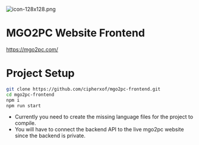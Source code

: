 ![icon-128x128.png](https://github.com/cipherxof/mgo2pc-frontend/blob/main/public/icons/icon-128x128.png)

# MGO2PC Website Frontend

https://mgo2pc.com/

# Project Setup

```bash
git clone https://github.com/cipherxof/mgo2pc-frontend.git
cd mgo2pc-frontend
npm i
npm run start
```

* Currently you need to create the missing language files for the project to compile.
* You will have to connect the backend API to the live mgo2pc website since the backend is private.
